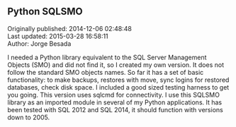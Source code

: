 ## Python SQLSMO   
Originally published: 2014-12-06 02:48:48  
Last updated: 2015-03-28 16:58:11  
Author: Jorge Besada  
  
I needed a Python library equivalent to the SQL Server Management Objects (SMO) and did not find it, so I created my own version. It does not follow the standard SMO objects names. So far it has a set of basic functionality: to make backups, restores with move, sync logins for restored databases, check disk space. I included a good sized testing harness to get you going. This version uses sqlcmd for connectivity. I use this SQLSMO library as an imported module in several of my Python applications.
It has been tested with SQL 2012 and SQL 2014, it should function with versions down to 2005.